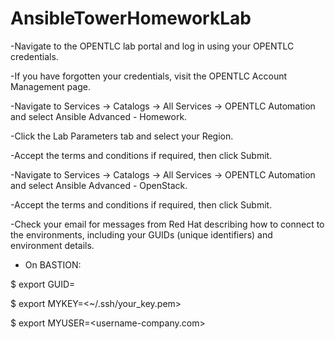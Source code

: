 # AnsibleTowerHomeworkLab

-Navigate to the OPENTLC lab portal and log in using your OPENTLC credentials.

-If you have forgotten your credentials, visit the OPENTLC Account Management page.

-Navigate to Services → Catalogs → All Services → OPENTLC Automation and select Ansible Advanced - Homework.

-Click the Lab Parameters tab and select your Region.

-Accept the terms and conditions if required, then click Submit.

-Navigate to Services → Catalogs → All Services → OPENTLC Automation and select Ansible Advanced - OpenStack.

-Accept the terms and conditions if required, then click Submit.

-Check your email for messages from Red Hat describing how to connect to the environments, including your GUIDs (unique identifiers) and environment details.

- On BASTION:

$ export GUID=<GUID from email>
  
$ export MYKEY=<~/.ssh/your_key.pem>

$ export MYUSER=<username-company.com>

